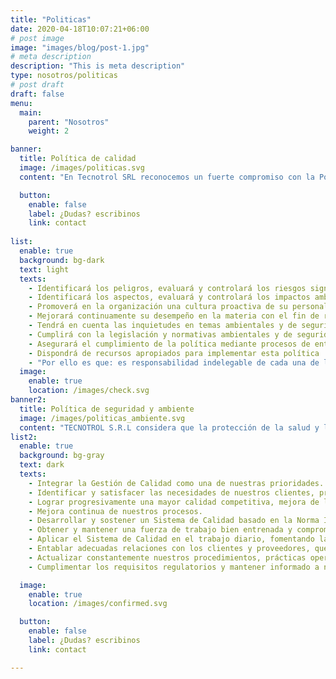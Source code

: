 ```yaml
---
title: "Politicas"
date: 2020-04-18T10:07:21+06:00
# post image
image: "images/blog/post-1.jpg"
# meta description
description: "This is meta description"
type: nosotros/politicas
# post draft
draft: false
menu:
  main:
    parent: "Nosotros"
    weight: 2

banner:
  title: Política de calidad
  image: /images/politicas.svg
  content: "En Tecnotrol SRL reconocemos un fuerte compromiso con la Política de Calidad, en un camino hacia la calidad total en el que no nos detendremos y que debe inspirar y controlar cada una de nuestras decisiones y acciones en todas las actividades, productos, procesos y servicios que desarrollamos"

  button:
    enable: false 
    label: ¿Dudas? escribinos
    link: contact
  
list:
  enable: true
  background: bg-dark
  text: light
  texts:
    - Identificará los peligros, evaluará y controlará los riesgos significativos de Seguridad y   Salud Ocupacional de sus actividades.
    - Identificará los aspectos, evaluará y controlará los impactos ambientales significativos, realizando las acciones que sean necesarias para  la prevención de la  contaminación.
    - Promoverá en la organización una cultura proactiva de su personal, donde se valore la excelencia en el desempeño Ambiental y de Seguridad y Salud Ocupacional
    - Mejorará continuamente su desempeño en la materia con el fin de reducir accidentes y enfermedades laborales y minimizar los impactos ambientales
    - Tendrá en cuenta las inquietudes en temas ambientales y de seguridad y salud ocupacional del  personal, los contratistas, los clientes y la comunidad
    - Cumplirá con la legislación y normativas ambientales y de seguridad y salud ocupacional vigentes así como los requisitos de cumplimiento exigidos por los clientes
    - Asegurará el cumplimiento de la política mediante procesos de entrenamiento, capacitación, auditorias internas y revisiones periódica por parte de la Dirección
    - Dispondrá de recursos apropiados para implementar esta política
    - "Por ello es que: es responsabilidad indelegable de cada una de las personas que componen la Gerencia de TECNOTROL SRL, cumplir y hacer cumplir ésta Política, así como la legislación vigente en Higiene y seguridad en el trabajo"
  image:
    enable: true
    location: /images/check.svg
banner2:
  title: Política de seguridad y ambiente
  image: /images/politicas_ambiente.svg
  content: "TECNOTROL S.R.L considera que la protección de la salud y la seguridad de sus empleados y la de terceros involucrados, así como la preservación del medio ambiente, son prioritarias para el desempeño de la Compañía por lo que se compromete, en las actividades, productos y servicios asociados a los proyectos  que desarrolla , a implementar y mantener un Sistema de Gestión Ambiental y de Seguridad y Salud Ocupacional basado en la prevención de los accidentes e incidentes de  laborales, enfermedades ocupacionales y los impactos ambientales."
list2:
  enable: true
  background: bg-gray
  text: dark
  texts:
    - Integrar la Gestión de Calidad como una de nuestras prioridades.
    - Identificar y satisfacer las necesidades de nuestros clientes, proporcionándoles productos y servicios en tiempo y forma con responsabilidad y ética.
    - Lograr progresivamente una mayor calidad competitiva, mejora de la eficiencia y disminución de los costos.
    - Mejora continua de nuestros procesos.
    - Desarrollar y sostener un Sistema de Calidad basado en la Norma ISO 9001, instalando mejoras en todos nuestros procesos en forma permanente.
    - Obtener y mantener una fuerza de trabajo bien entrenada y comprometida con todas sus tareas, mediante la capacitación y entrenamiento sistemático.
    - Aplicar el Sistema de Calidad en el trabajo diario, fomentando la participación de todas las personas de la empresa.
    - Entablar adecuadas relaciones con los clientes y proveedores, que permitan mejorar la calidad de nuestros productos y servicios.
    - Actualizar constantemente nuestros procedimientos, prácticas operativas y controles de nuestros productos y servicios.
    - Cumplimentar los requisitos regulatorios y mantener informado a nuestro personal sobre cualquier eventual cambio.

  image:
    enable: true
    location: /images/confirmed.svg

  button:
    enable: false 
    label: ¿Dudas? escribinos
    link: contact

---
```



